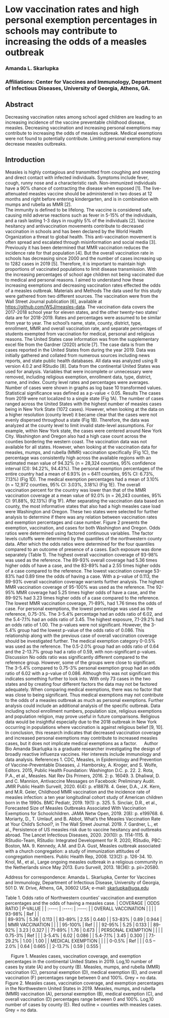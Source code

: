 # Low vaccination rates and high personal exemption percentages in schools may contribute to increasing the odds of a measles outbreak

### Amanda L. Skarlupka

### Affiliations: Center for Vaccines and Immunology, Department of Infectious Diseases, University of Georgia, Athens, GA.

## Abstract

Decreasing vaccination rates among school aged children are leading to
an increasing incidence of the vaccine preventable childhood disease,
measles. Decreasing vaccination and increasing personal exemptions may
contribute to increasing the odds of measles outbreak. Medical
exemptions were not found to potentially contribute. Limiting personal
exemptions may decrease measles outbreaks.

## Introduction

Measles is highly contagious and transmitted from coughing and sneezing
and direct contact with infected individuals. Symptoms include fever,
cough, runny nose and a characteristic rash. Non-immunized individuals
have a 90\% chance of contracting the disease when exposed \[1\]. The
live-attenuated measles vaccine should be administered in two doses at
12 months and right before entering kindergarten, and is in combination
with mumps and rubella as MMR \[2\].  \
The immunity is defined to be lifelong. The vaccine is considered safe, causing mild adverse reactions
such as fever in 5-15\% of the individuals, and a rash lasting 1-3 days
in roughly 5\% of the individuals \[2\]. Vaccine hesitancy and
antivaccination movements contribute to decreased vaccination in schools
and has been declared by the World Health Organization a threat to
global health. This anti-vaccination movement is often spread and
escalated through misinformation and social media \[3\]. Previously it
has been determined that MMR vaccination reduces the incidence rate for
that population \[4\]. But the overall vaccination rate in schools has
decreasing since 2000 and the number of cases increasing up to 1282
cases in 2019 \[5\]. Therefore, it is important to maintain high
proportions of vaccinated populations to limit disease transmission.
With the increasing percentages of school age children not being
vaccinated due to medical and personal reasons. I aimed to understand
how these increasing exemptions and decreasing vaccination rates
effected the odds of a measles outbreak. Materials and Methods The data
used for this study were gathered from two different sources. The
vaccination were from the Wall Street Journal publication \[6\],
available at <https://github.com/WSJ/measles-data>. The vaccination data
covers the 2017-2018 school year for eleven states, and the other
twenty-two states’ data are for 2018-2019. Rates and percentages were
assumed to be similar from year to year. The school’s name, state,
county, district, type, enrollment, MMR and overall vaccination rate,
and separate percentages of students exempted from vaccination for
medical, personal and religious reasons. The United States case
information was from the supplementary excel file from the Gardner
(2020) article \[7\]. The case data is from the cases reported in the
United States from during the year 2019. Data was initially gathered and
collated from numerous sources including news reports, and state public
health databases. All data was analyzed using R version 4.0.2 and
RStudio \[8\]. Data from the continental United States was used for
analysis. Variables that were incomplete or unnecessary were removed,
including religious exemption, enrollment data, type, district, name,
and index. County level rates and percentages were averages. Number of
cases were shown in graphs as log base 10 transformed values.
Statistical significance was defined as a p-value &lt; 0.05. Results The
cases from 2019 were not localized to a single state (Fig 1A). The
number of cases ranged across the United States with the highest number
of measles cases being in New York State (1072 cases). However, when
looking at the data on a higher resolution (county level) it became
clear that the cases were not evenly dispersed throughout a state (Fig
1B). Therefore, the data was analyzed at the county level to limit
invalid state-level assumptions. For example, within New York state, the
cases were centered around New York City. Washington and Oregon also had
a high case count across the counties bordering the western coast. The
vaccination data was not available for all states. However, when looking
at the vaccination data for measles, mumps, and rubella (MMR)
vaccination specifically (Fig 1C), the percentage was consistently high
across the available regions with an estimated mean value of 94.32% (n =
28,324 counties, 95% confidence interval (CI): 94.22%, 94.43%). The
personal exemption percentages of the entire country had a mean of 6.93%
(n = 6411 counties, 95% CI: 6.73%, 7.13%) (Fig 1D). The medical
exemption percentages had a mean of 3.10% (n = 12,972 counties, 95% CI:
3.03%, 3.18%) (Fig 1E). The overall vaccination percent for the country
was lower than that of the MMR vaccination coverage at a mean value of
92.0% (n = 26,243 counties, 95% CI: 91.88%, 92.13%) (Fig 1F). After
separating the vaccination data based on county, the most informative
states that also had a high measles case load were Washington and
Oregon. These two states were selected for further analysis to determine
if there was any relation between vaccination rates and exemption
percentages and case number. Figure 2 presents the exemption,
vaccination, and cases for both Washington and Oregon. Odds ratios were
determined using factored continuous variables. The factor levels
cutoffs were determined by the quantiles of the northwestern county
data. After which the odds ratios were determined for the four quantiles
compared to an outcome of presence of a cases. Each exposure was done
separately (Table 1). The highest overall vaccination coverage of 93-98%
was used as the reference. The 89-93% overall coverage had 5.36 times
higher odds of have a case, and the 83-89% had a 2.55 times higher odds
of a case compared to the reference. The lowest vaccination coverage
53-83% had 0.89 time the odds of having a case. With a p-value of 0.113,
the 89-93% overall vaccination coverage warrants further analysis. The
highest MMR vaccination coverage of 95-100% was used as the reference.
The 92-95% MMR coverage had 5.25 times higher odds of have a case, and
the 89-92% had 3.23 times higher odds of a case compared to the
reference. The lowest MMR vaccination coverage, 71-89%, had 1.76 times
the odds of case. For personal exemptions, the lowest percentage was
used as the reference, 0.75-3%. The 3-5.4% percentage had an odds ratio
of 6.02, and the 5.4-7.1% had an odds ratio of 3.45. The highest
exposure, 7.1-29.2% had an odds ratio of 1.00. The p-values were not
significant. However, the 3-5.4% group had the lowest p-value of the
odds ratio of 0.086. This relationship along with the previous case of
overall vaccination coverage should be investigated further. The medical
exemption category 0-0.5% was used as the reference. The 0.5-2.0% group
had an odds ratio of 0.64 and the 2-13.7% group had a ratio of 0.59,
with non-significant p-values. Discussion No odds ratio was
significantly different compared to the reference group. However, some
of the groups were close to significant. The 3-5.4% compared to 0.75-3%
personal exemption group had an odds ratio of 6.02 with a p-value of
0.086. Although this was not significant this indicates something
further to look into. With only 73 cases in the two states and by
creating four different factors the data may not be factored adequately.
When comparing medical exemptions, there was no factor that was close to
being significant. Thus medical exemptions may not contribute to the
odds of a measles outbreak as much as personal exemptions. Further
analysis could include an additional analysis of the specific outbreak.
Data including school enrollment numbers, population size, religious
exemptions and population religion, may prove useful in future
comparisons. Religious data would be insightful especially due to the
2018 outbreak in New York occurring in populations where vaccination is
against religious belief \[9, 10\]. In conclusion, this research
indicates that decreased vaccination coverage and increased personal
exemptions may contribute to increased measles cases, but it does not
implicate medical exemptions as a factor.   Author Bio Amanda Skarlupka
is a graduate researcher investigating the design of broadly reactive
influenza vaccines. Her interests include immunology and data analysis.
References 1. CDC, Measles, in Epidemiology and Prevention of
Vaccine-Preventable Diseases, J. Hamborsky, A. Kroger, and S. Wolfe,
Editors. 2015, Public Health Foundation: Washington D.C. p. 22. 2. Rota,
P.A., et al., Measles. Nat Rev Dis Primers, 2016. 2: p. 16049. 3.
Dhaliwal, D. and C. Mannion, Antivaccine Messages on Facebook:
Preliminary Audit. JMIR Public Health Surveill, 2020. 6(4): p. e18878.
4. Geier, D.A., J.K. Kern, and M.R. Geier, Childhood MMR vaccination and
the incidence rate of measles infection: a ten year longitudinal cohort
study of American children born in the 1990s. BMC Pediatr, 2019. 19(1):
p. 325. 5. Sinclair, D.R., et al., Forecasted Size of Measles Outbreaks
Associated With Vaccination Exemptions for Schoolchildren. JAMA Netw
Open, 2019. 2(8): p. e199768. 6. Moriarty, D., T. Umlauf, and B. Abbot,
What’s the Measles Vaccination Rate at Your Child’s School?, in The Wall
Street Journal. 2019. 7. Gardner, L., et al., Persistence of US measles
risk due to vaccine hesitancy and outbreaks abroad. The Lancet
Infectious Diseases, 2020. 20(10): p. 1114-1115. 8. RStudio-Team,
RStudio: Integrated Development for R. 2020, RStudio, PBC: Boston, MA.
9. Kennedy, A.M. and D.A. Gust, Measles outbreak associated with a
church congregation: a study of immunization attitudes of congregation
members. Public Health Rep, 2008. 123(2): p. 126-34. 10. Knol, M., et
al., Large ongoing measles outbreak in a religious community in the
Netherlands since May 2013. Euro Surveill, 2013. 18(36): p. pii=20580.

Address for correspondence: Amanda L. Skarlupka, Center for Vaccines and
Immunology, Department of Infectious Disease, University of Georgia, 501
D. W. Drive, Athens, GA, 30602 USA; e-mail: <skarlupka@uga.edu>  


Table 1. Odds ratio of Northwestern counties’ vaccination and exemption
percentages and the odds of having a measles case. 
|	COVERAGE	|	ODDS RATIO	|	P-VALUE	| 
| 	:----:			|  :----:			| :----:		|
| OVERALL VACCINATION |   			| 			|
| 	93-98\%		| 	Ref  			|			|	
| 	89-93\%         	|   	5.36      		|    	0.113   	| 
| 	83-89\% 		|	2.55			|	0.440	|
|	53-83\% 		|	0.89 			|	0.944	|
| MMR VACCINATION | 				|			|
| 	95-100\%		|	Ref			|			|
|	92-95\%		|	5.25			|	0.133	|
|	89-92\%		|	3.23			|	0.327	|
| 	71-89\%		|	1.76			|	0.673	|
| PERSONAL EXEMPTION |			| 			|
|	0.75-3\%		|	Ref			|			|
|	3-5.4\%		|	6.02			|	0.086	|
|	5.4-7.1\%		|	3.45			|	0.300	|
|	7.1-29.2\%	|	1.00			|	1.00		|
| MEDICAL EXEMPTION |				|			|
|	0-0.5\%		|	Ref			| 			|
|	0.5 – 2.0\%	| 	0.64			| 	0.665	|
|	2-13.7\%		|	0.59			|	0.555	|

  Figure 1. Measles cases, vaccination coverage, and exemption
percentages in the continental United States in 2019. Log,10 number of
cases by state (A) and by county (B). Measles, mumps, and rubella (MMR)
vaccination (C), personal exemption (D), medical exemption (E), and
overall vaccination (F) percentages range between 0 and 100\%. Grey = no
data.   Figure 2. Measles cases, vaccination coverage, and exemption
percentages in the Northwestern United States in 2019. Measles, mumps,
and rubella (MMR) vaccination (A), personal exemption (B), medical
exemption (C), and overall vaccination (D) percentages range between 0
and 100\%. Log,10 number of cases by county (E). Red outline = counties
with measles cases. Grey = no data.
